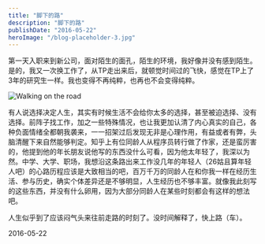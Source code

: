```yaml
---
title: "脚下的路"
description: "脚下的路"
publishDate: "2016-05-22"
heroImage: "/blog-placeholder-3.jpg"
---
```


第一天入职来到新公司，面对陌生的面孔，陌生的环境，我好像并没有感到陌生。是的，我又一次换工作了，从TP走出来后，就顿觉时间过的飞快，感觉在TP上了3年的研究生一样。我也变得不再纯粹，也再也不会变得纯粹。

![Walking on the road](https://o35qld6sq.qnssl.com/img/photo-1421218108559-eb1ff78357f5.jpg)

<!-- more -->

有人说选择决定人生，其实有时候生活不会给你太多的选择，甚至被迫选择、没有选择。前阵子找工作，加之一些特殊情况，也让我更加认清了内心真实的自己，各种负面情绪全都朝我袭来，一一招架过后发现无非是心理作用，有益或者有弊，头脑清醒下来自然能够判定。知乎上有位同龄人从程序员转行做了作家，还是蛮厉害的，他提到他的年长朋友说他写的东西没什么可看，因为他太年轻了，我深以为然。中学、大学、职场，我想沿这条路出来工作没几年的年轻人（26姑且算年轻人吧）的心路历程应该是大致相当的吧，百万千万的同龄人在和你我一样在经历生活、参与历史，确实个体差异还是不够明显，人生经历也不够丰富。就像我此刻写的这些东西，并没有什么卵用，因为大部分同龄人在某些时刻都会有这样的想法吧。

人生似乎到了应该闷气头来往前走路的时刻了。没时间解释了，快上路（车）。

2016-05-22
